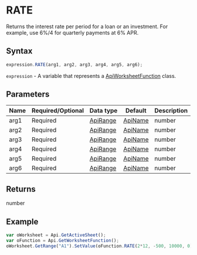 # RATE

Returns the interest rate per period for a loan or an investment. For example, use 6%/4 for quarterly payments at 6% APR.

## Syntax

```javascript
expression.RATE(arg1, arg2, arg3, arg4, arg5, arg6);
```

`expression` - A variable that represents a [ApiWorksheetFunction](../ApiWorksheetFunction.md) class.

## Parameters

| **Name** | **Required/Optional** | **Data type** | **Default** | **Description** |
| ------------- | ------------- | ------------- | ------------- | ------------- |
| arg1 | Required | [ApiRange](../../ApiRange/ApiRange.md) | [ApiName](../../ApiName/ApiName.md) | number |  | The total number of payment periods for the loan or investment. |
| arg2 | Required | [ApiRange](../../ApiRange/ApiRange.md) | [ApiName](../../ApiName/ApiName.md) | number |  | The payment made each period and cannot change over the life of the loan or investment. |
| arg3 | Required | [ApiRange](../../ApiRange/ApiRange.md) | [ApiName](../../ApiName/ApiName.md) | number |  | The present value: the total amount that a series of future payments is worth now. |
| arg4 | Required | [ApiRange](../../ApiRange/ApiRange.md) | [ApiName](../../ApiName/ApiName.md) | number |  | The future value, or a cash balance which will be attained after the last payment is made. If omitted, it is equal to 0. |
| arg5 | Required | [ApiRange](../../ApiRange/ApiRange.md) | [ApiName](../../ApiName/ApiName.md) | number |  | A logical value: payment at the beginning of the period = 1; payment at the end of the period = 0 or omitted. |
| arg6 | Required | [ApiRange](../../ApiRange/ApiRange.md) | [ApiName](../../ApiName/ApiName.md) | number |  | An estimate at what the rate will be. If it is omitted, the function will assume guess to be 0.1 (10 percent). |

## Returns

number

## Example



```javascript
var oWorksheet = Api.GetActiveSheet();
var oFunction = Api.GetWorksheetFunction();
oWorksheet.GetRange("A1").SetValue(oFunction.RATE(2*12, -500, 10000, 0));
```
